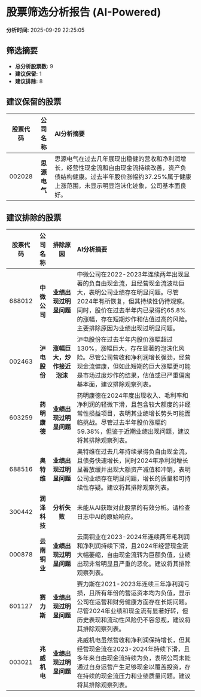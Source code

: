 # 股票筛选分析报告 (AI-Powered)

**分析时间:** 2025-09-29 22:25:05

## 筛选摘要

- **总分析股票数:** 9
- **建议保留:** 1
- **建议排除:** 8

## 建议保留的股票

| 股票代码 | 公司名称 | AI分析摘要 |
|:---:|:---:|:---|
| 002028 | **思源电气** | 思源电气在过去几年展现出稳健的营收和净利润增长，经营性现金流和自由现金流持续改善，资产负债结构健康。过去半年股价涨幅约37.25%属于健康上涨范围，未显示明显泡沫化迹象，公司基本面良好。 |

## 建议排除的股票

| 股票代码 | 公司名称 | 排除原因 | AI分析摘要 |
|:---:|:---:|:---:|:---|
| 688012 | **中微公司** | **业绩出现过明显问题** | 中微公司在2022-2023年连续两年出现显著的负自由现金流，且经营现金流波动巨大，表明公司业绩存在明显问题。尽管2024年有所恢复，但其持续性仍待观察。同时，股价在过去半年内已录得约65.8%的涨幅，存在短期炒作和估值过高的风险。主要排除原因为业绩出现过明显问题。 |
| 002463 | **沪电股份** | **涨幅巨大，炒作接近泡沫** | 沪电股份在过去半年内股价涨幅超过130%，涨幅巨大，存在显著的泡沫化风险。尽管公司营收和净利润增长强劲，经营现金流健康，但如此短期的巨大涨幅更可能是市场过度炒作的结果，估值或已严重偏离基本面，建议排除观察列表。 |
| 603259 | **药明康德** | **业绩出现过明显问题** | 药明康德在2024年度出现收入、毛利率和净利润的轻微下滑，且包含较大额度的非经常性损益项目，表明其业绩增长势头可能面临挑战。尽管过去半年股价涨幅约59.38%，但鉴于近期业绩出现问题，建议将其排除观察列表。 |
| 688516 | **奥特维** | **业绩出现过明显问题** | 奥特维在过去几年持续录得负自由现金流，且债务快速增长，同时2024年净利润增长显著放缓并出现大额资产减值和冲销，表明公司业绩存在明显问题，增长的质量和可持续性存疑。建议将其排除观察列表。 |
| 300442 | **润泽科技** | **分析失败** | 未能从AI获取对此股票的有效分析。请检查日志中AI的原始响应。 |
| 000878 | **云南铜业** | **业绩出现过明显问题** | 云南铜业在2023-2024年连续两年毛利润和净利润持续下滑，且2024年经营现金流大幅萎缩，自由现金流转为巨额负值，业绩出现非常明显且严重的恶化。建议将其排除观察列表。 |
| 601127 | **赛力斯** | **业绩出现过明显问题** | 赛力斯在2021-2023年连续三年净利润亏损，且所有年份的营运资本均为负值，显示公司在运营和财务健康方面存在长期问题。尽管2024年业绩和现金流有显著好转，但历史表现和流动性风险仍不容忽视，建议将其排除观察列表。 |
| 003021 | **兆威机电** | **业绩出现过明显问题** | 兆威机电虽然营收和净利润保持增长，但其经营现金流在2023-2024年持续下滑，且多年来自由现金流持续为负，表明公司未能通过自身运营产生足够现金以覆盖投资，存在持续的现金流压力和业绩质量问题。建议将其排除观察列表。 |
